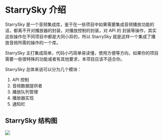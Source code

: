 # StarrySky 介绍

StarrySky 是一个音频集成库，鉴于在一些项目中如果需要集成音频播放功能的话，都离不开对播放器的封装，对播放控制的封装，对 API 的
封装等操作，其实这些操作在不同项目中都是大同小异的，所以 StarrySky 就是这样一个集成了播放音频所需的操作的一个库。

StarrySky 主打集成简单，代码小巧简单易读懂，使用方便等方向，如果你的项目需要一些很特殊的功能或者有其他要求，本项目应该不适合你。

StarrySky 总体来说可以分为几个模块：
1. API 控制
2. 音频数据提供者
3. 播放队列管理
4. 播放器实现
5. 通知栏

## StarrySky 结构图
![](https://raw.githubusercontent.com/EspoirX/StarrySky/StarrySkyJava/art/StarrySky%E7%BB%93%E6%9E%84%E5%9B%BE.png)